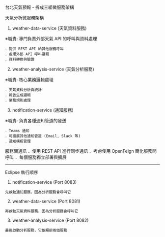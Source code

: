 台北天氣預報 - 拆成三組微服務架構

天氣分析微服務架構
1. weather-data-service (天氣資料服務)
   
  ※職責: 專門負責外部天氣 API 的呼叫與資料處理
  
    ．提供 REST API 給其他服務呼叫
    ．處理外部 API 呼叫邏輯
    ．資料轉換與驗證

2. weather-analysis-service (天氣分析服務)

  ※職責: 核心業務邏輯處理

    ．天氣資料分析與統計
    ．報告生成邏輯
    ．業務規則處理

3. notification-service (通知服務)

  ※職責: 負責各種通知管道的發送

    ．Teams 通知
    ．可擴展其他通知管道 (Email, Slack 等)
    ．通知模板管理

服務間通訊
    ．使用 REST API 進行同步通訊
    ．考慮使用 OpenFeign 簡化服務間呼叫
    ．每個服務獨立部署與擴展

-------------------------------------------------------------------------------------------------
Eclipse 執行順序
  
  1. notification-service (Port 8083)
     
    先啟動通知服務，因為分析服務會呼叫它

  2. weather-data-service (Port 8081)
  
    再啟動天氣資料服務，因為分析服務會呼叫它

  3. weather-analysis-service (Port 8082)
  
    最後啟動分析服務，它依賴前兩個服務
